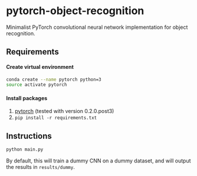 # pytorch-object-recognition
Minimalist PyTorch convolutional neural network implementation for object recognition.

## Requirements

#### Create virtual environment

```bash
conda create --name pytorch python=3
source activate pytorch
```

#### Install packages
1) [pytorch](http://pytorch.org/) (tested with version 0.2.0.post3)
2) `pip install -r requirements.txt` 

## Instructions

```bash
python main.py
```
By default, this will train a dummy CNN on a dummy dataset, and will output the results in `results/dummy`.
